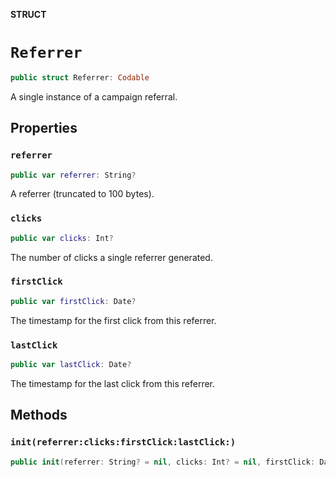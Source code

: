 **STRUCT**

# `Referrer`

```swift
public struct Referrer: Codable
```

A single instance of a campaign referral.

## Properties
### `referrer`

```swift
public var referrer: String?
```

A referrer (truncated to 100 bytes).

### `clicks`

```swift
public var clicks: Int?
```

The number of clicks a single referrer generated.

### `firstClick`

```swift
public var firstClick: Date?
```

The timestamp for the first click from this referrer.

### `lastClick`

```swift
public var lastClick: Date?
```

The timestamp for the last click from this referrer.

## Methods
### `init(referrer:clicks:firstClick:lastClick:)`

```swift
public init(referrer: String? = nil, clicks: Int? = nil, firstClick: Date? = nil, lastClick: Date? = nil)
```
